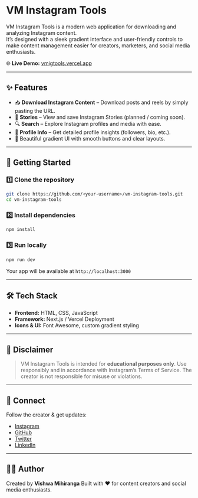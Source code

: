 # VM Instagram Tools

VM Instagram Tools is a modern web application for downloading and analyzing Instagram content.  
It’s designed with a sleek gradient interface and user-friendly controls to make content management easier for creators, marketers, and social media enthusiasts.

🌐 **Live Demo:** [vmigtools.vercel.app](https://vmigtools.vercel.app)

---

## ✨ Features

- 📥 **Download Instagram Content** – Download posts and reels by simply pasting the URL.  
- 📖 **Stories** – View and save Instagram Stories (planned / coming soon).  
- 🔍 **Search** – Explore Instagram profiles and media with ease.  
- 👤 **Profile Info** – Get detailed profile insights (followers, bio, etc.).  
- 🌈 Beautiful gradient UI with smooth buttons and clear layouts.

---

## 🚀 Getting Started

### 1️⃣ Clone the repository
```bash
git clone https://github.com/<your-username>/vm-instagram-tools.git
cd vm-instagram-tools
````

### 2️⃣ Install dependencies

```bash
npm install
```

### 3️⃣ Run locally

```bash
npm run dev
```

Your app will be available at `http://localhost:3000`

---

## 🛠️ Tech Stack

* **Frontend:** HTML, CSS, JavaScript
* **Framework:** Next.js / Vercel Deployment
* **Icons & UI:** Font Awesome, custom gradient styling

---

## 📜 Disclaimer

> VM Instagram Tools is intended for **educational purposes only**.
> Use responsibly and in accordance with Instagram’s Terms of Service.
> The creator is not responsible for misuse or violations.

---

## 🤝 Connect

Follow the creator & get updates:

* [Instagram](#)
* [GitHub](#)
* [Twitter](#)
* [LinkedIn](#)

---

## 🧑‍💻 Author

Created by **Vishwa Mihiranga**
Built with ❤️ for content creators and social media enthusiasts.


